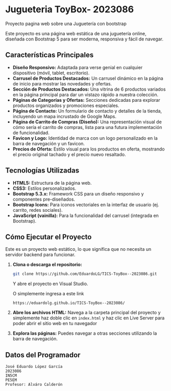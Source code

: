 # Jugueteria ToyBox- 2023086
Proyecto pagina web sobre una Juguetería con bootstrap

Este proyecto es una página web estática de una juguetería online, diseñada con Bootstrap 5 para ser moderna, responsiva y fácil de navegar.

## Características Principales

* **Diseño Responsivo:** Adaptada para verse genial en cualquier dispositivo (móvil, tablet, escritorio).
* **Carrusel de Productos Destacados:** Un carrusel dinámico en la página de inicio para mostrar las novedades y ofertas.
* **Sección de Productos Destacados:** Una vitrina de 6 productos variados en la página principal para dar un vistazo rápido a nuestra colección.
* **Páginas de Categorías y Ofertas:** Secciones dedicadas para explorar productos organizados y promociones especiales.
* **Página de Contacto:** Un formulario de contacto y detalles de la tienda, incluyendo un mapa incrustado de Google Maps.
* **Página de Carrito de Compras (Diseño):** Una representación visual de cómo sería el carrito de compras, lista para una futura implementación de funcionalidad.
* **Favicon y Logo:** Identidad de marca con un logo personalizado en la barra de navegación y un favicon.
* **Precios de Oferta:** Estilo visual para los productos en oferta, mostrando el precio original tachado y el precio nuevo resaltado.


## Tecnologías Utilizadas

* **HTML5:** Estructura de la página web.
* **CSS3:** Estilos personalizados.
* **Bootstrap 5.3.x:** Framework CSS para un diseño responsivo y componentes pre-diseñados.
* **Bootstrap Icons:** Para iconos vectoriales en la interfaz de usuario (ej. carrito, redes sociales).
* **JavaScript (vainilla):** Para la funcionalidad del carrusel (integrada en Bootstrap).

## Cómo Ejecutar el Proyecto

Este es un proyecto web estático, lo que significa que no necesita un servidor backend para funcionar.

1.  **Clona o descarga el repositorio:**
    ```bash
    git clone https://github.com/EduardoLG/TICS-ToyBox--2023086.git
    ```

    Y abre el proyecto en Visual Studio.

    O simplemente ingresa a este link 

    ```
    https://eduardolg.github.io/TICS-ToyBox--2023086/
    ```
2.  **Abre los archivos HTML:**
    Navega a la carpeta principal del proyecto y simplemente haz doble clic en `index.html` y haz clic en Live Server para poder abrir el sitio web en tu navegador

3.  **Explora las páginas:**
    Puedes navegar a otras secciones utilizando la barra de navegación.

## Datos del Programador

    José Eduardo López García 
    2023086
    IN5CM
    PE5EM
    Profesor: Alváro Calderón